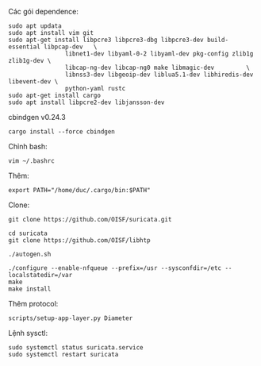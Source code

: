 Các gói dependence:
```
sudo apt updata
sudo apt install vim git
sudo apt-get install libpcre3 libpcre3-dbg libpcre3-dev build-essential libpcap-dev   \
                libnet1-dev libyaml-0-2 libyaml-dev pkg-config zlib1g zlib1g-dev \
                libcap-ng-dev libcap-ng0 make libmagic-dev         \
                libnss3-dev libgeoip-dev liblua5.1-dev libhiredis-dev libevent-dev \
                python-yaml rustc
sudo apt-get install cargo
sudo apt install libpcre2-dev libjansson-dev
```
cbindgen v0.24.3
```
cargo install --force cbindgen
```
Chỉnh bash:
```
vim ~/.bashrc
```
Thêm:
```
export PATH="/home/duc/.cargo/bin:$PATH"
```

Clone:
```
git clone https://github.com/OISF/suricata.git
```
```
cd suricata
git clone https://github.com/OISF/libhtp
```
```
./autogen.sh
```
```
./configure --enable-nfqueue --prefix=/usr --sysconfdir=/etc --localstatedir=/var
make
make install
```
Thêm protocol:
```
scripts/setup-app-layer.py Diameter
```
Lệnh sysctl:
```
sudo systemctl status suricata.service
sudo systemctl restart suricata
```

